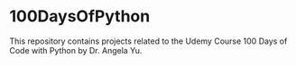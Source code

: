 # 100DaysOfPython

This repository contains projects related to the Udemy Course 100 Days of Code with Python by Dr. Angela Yu.
